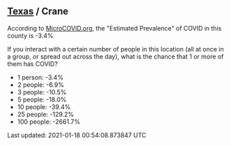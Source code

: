 
## [Texas](/united-states/texas) / Crane

According to [MicroCOVID.org](http://microcovid.org),
the "Estimated Prevalence" of COVID in this county is -3.4%

If you interact with a certain number of people in this location
(all at once in a group, or spread out across the day), what is the chance that
1 or more of them has COVID?

- 1 person: -3.4%
- 2 people: -6.9%
- 3 people: -10.5%
- 5 people: -18.0%
- 10 people: -39.4%
- 25 people: -129.2%
- 100 people: -2661.7%

Last updated: 2021-01-18 00:54:08.873847 UTC
